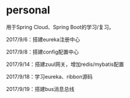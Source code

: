 # personal
用于Spring Cloud、Spring Boot的学习/复习。

2017/9/6：搭建eureka注册中心

2017/9/8：搭建config配置中心

2017/9/14：搭建zuul网关，增加redis/mybatis配置

2017/9/18：学习eureka、ribbon源码

2017/9/19：搭建bus消息总线